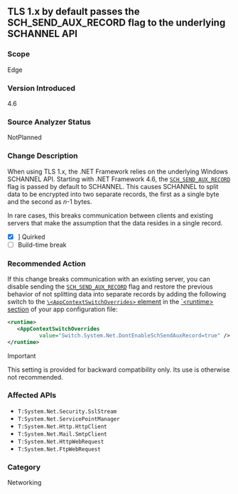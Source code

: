## TLS 1.x by default passes the SCH_SEND_AUX_RECORD flag to the underlying SCHANNEL API

### Scope
Edge

### Version Introduced
4.6

### Source Analyzer Status
NotPlanned

### Change Description

When using TLS 1.x, the .NET Framework relies on the underlying Windows SCHANNEL API. Starting with .NET Framework 4.6, the [`SCH_SEND_AUX_RECORD`](https://msdn.microsoft.com/en-us/library/windows/desktop/aa379810(v=vs.85).aspx) flag is passed by default to SCHANNEL. This causes SCHANNEL to split data to be encrypted into two separate records, the first as a single byte and the second as *n*-1 bytes.   

In rare cases, this breaks communication between clients and existing servers that make the assumption that the data resides in a single record.

- [X] ] Quirked
- [ ] Build-time break

### Recommended Action

If this change breaks communication with an existing server, you can disable sending the [`SCH_SEND_AUX_RECORD`](https://msdn.microsoft.com/en-us/library/windows/desktop/aa379810(v=vs.85).aspx) flag and restore the previous behavior of not splitting data into separate records by adding the following switch to the [`\<AppContextSwitchOverrides>` element](https://docs.microsoft.com/en-us/dotnet/framework/configure-apps/file-schema/runtime/appcontextswitchoverrides-element) in the [`\<runtime> section](https://docs.microsoft.com/en-us/dotnet/framework/configure-apps/file-schema/runtime/runtime-element) of your app configuration file:

```xml
<runtime>
   <AppContextSwitchOverrides   
          value="Switch.System.Net.DontEnableSchSendAuxRecord=true" /> 
</runtime>
```
> [!IMPORTANT] 
> This setting is provided for backward compatibility only. Its use is otherwise not recommended.

### Affected APIs
* `T:System.Net.Security.SslStream`
* `T:System.Net.ServicePointManager`
* `T:System.Net.Http.HttpClient`
* `T:System.Net.Mail.SmtpClient`
* `T:System.Net.HttpWebRequest`
* `T:System.Net.FtpWebRequest`

### Category
Networking

<!--
    ### Original Bug #186985
-->

